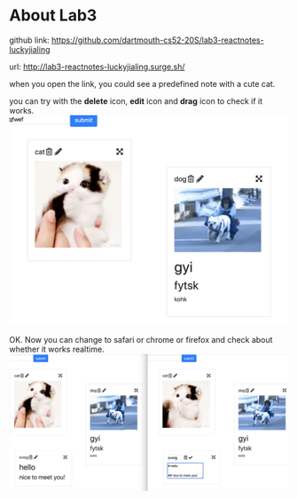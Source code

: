 # About Lab3
github link: https://github.com/dartmouth-cs52-20S/lab3-reactnotes-luckyjialing

url: http://lab3-reactnotes-luckyjialing.surge.sh/
  
when you open the link, you could see a predefined note with a cute cat.

you can try with the **delete** icon, **edit** icon and **drag** icon to check if it works.
![alt text](3.png)

OK. Now you can change to safari or chrome or firefox and check about whether it works realtime.
![alt text](4.png)